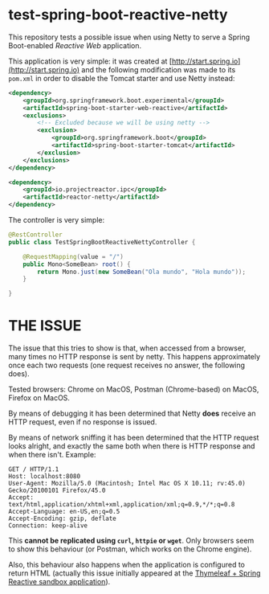 # test-spring-boot-reactive-netty

This repository tests a possible issue when using Netty to serve a Spring Boot-enabled *Reactive Web* application.

This application is very simple: it was created at [http://start.spring.io](http://start.spring.io) and the following
modification was made to its `pom.xml` in order to disable the Tomcat starter and use Netty instead:

```xml
<dependency>
    <groupId>org.springframework.boot.experimental</groupId>
    <artifactId>spring-boot-starter-web-reactive</artifactId>
    <exclusions>
        <!-- Excluded because we will be using netty -->
        <exclusion>
            <groupId>org.springframework.boot</groupId>
            <artifactId>spring-boot-starter-tomcat</artifactId>
        </exclusion>
    </exclusions>
</dependency>

<dependency>
    <groupId>io.projectreactor.ipc</groupId>
    <artifactId>reactor-netty</artifactId>
</dependency>
```

The controller is very simple:
```java
@RestController
public class TestSpringBootReactiveNettyController {

	@RequestMapping(value = "/")
	public Mono<SomeBean> root() {
		return Mono.just(new SomeBean("Ola mundo", "Hola mundo"));
	}

}
```

# THE ISSUE

The issue that this tries to show is that, when accessed from a browser, many times no HTTP response is sent by netty.
This happens approximately once each two requests (one request receives no answer, the following does).

Tested browsers: Chrome on MacOS, Postman (Chrome-based) on MacOS, Firefox on MacOS.

By means of debugging it has been determined that Netty **does** receive an HTTP request, even if no response
is issued.

By means of network sniffing it has been determined that the HTTP request looks alright, and exactly the same
both when there is HTTP response and when there isn't. Example:

```
GET / HTTP/1.1
Host: localhost:8080
User-Agent: Mozilla/5.0 (Macintosh; Intel Mac OS X 10.11; rv:45.0) Gecko/20100101 Firefox/45.0
Accept: text/html,application/xhtml+xml,application/xml;q=0.9,*/*;q=0.8
Accept-Language: en-US,en;q=0.5
Accept-Encoding: gzip, deflate
Connection: keep-alive
```

This **cannot be replicated using `curl`, `httpie` or `wget`**. Only browsers seem to show this behaviour (or
Postman, which works on the Chrome engine).

Also, this behaviour also happens when the application is configured to return HTML (actually this issue initially
appeared at the [Thymeleaf + Spring Reactive sandbox application](https://github.com/thymeleaf/thymeleafsandbox-springreactive)).

